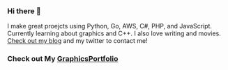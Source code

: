 ### Hi there 👋

I make great proejcts using Python, Go, AWS, C#, PHP, and JavaScript. Currently learning about graphics and C++. I also love writing and movies. [Check out my blog](https://georgeoffley.com/) and my twitter to contact me!

### Check out My [GraphicsPortfolio](https://github.com/georgeoffley/GraphicsPortfolio)

<!--
**georgeoffley/georgeoffley** is a ✨ _special_ ✨ repository because its `README.md` (this file) appears on your GitHub profile.

Here are some ideas to get you started:

- 🔭 I’m currently working on ...
- 🌱 I’m currently learning ...
- 👯 I’m looking to collaborate on ...
- 🤔 I’m looking for help with ...
- 💬 Ask me about ...
- 📫 How to reach me: ...
- 😄 Pronouns: ...
- ⚡ Fun fact: ...
-->
